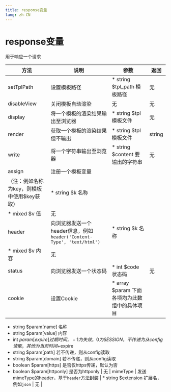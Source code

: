 ```yaml
---
title: response变量
lang: zh-CN
---
```


# response变量

用于响应一个请求

方法 | 说明 | 参数 | 返回 | 
---|---|---|---|
setTplPath | 设置模板路径 | * string $tpl_path 模板路径 | 无 | 
disableView | 关闭模板自动渲染 | 无 | 无 | 
display | 将一个模板的渲染结果输出至浏览器 | * string $tpl 模板文件 | 无 | 
render | 获取一个模板的渲染结果但不输出 | * string $tpl 模板文件 | string | 
write | 将一个字符串输出至浏览器 | * string $content 要输出的字符串 | 无 | 
assign | 注册一个模板变量
（注：例如名称为key，则模板中使用$key获取） | * string $k 名称
* mixed $v 值 | 无 | 
header | 向浏览器发送一个header信息，例如`header('Content-Type', 'text/html')` | * string $k 名称
* mixed $v 内容 | 无 | 
status | 向浏览器发送一个状态码 | * int $code 状态码 | 无 | 
cookie | 设置Cookie | * array $param 下面各项均为此数组中的具体项目
* string $param[name] 名称
* string $param[value] 内容
* int $param[expire] 过期时间，-1为失效，0为SESSION，不传递为从config读取，其他为当前时间+$expire
* string $param[path] 若不传递，则从config读取
* string $param[domain] 若不传递，则从config读取
* boolean $param[https] 是否仅https传递，默认为否
* boolean $param[httponly] 是否为httponly | 无 | 
mimeType | 发送mimeType的header，基于`header`方法封装 | * string $extension 扩展名，例如`json` | 无 | 

